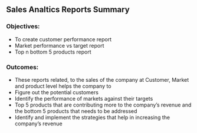 ## Sales Analtics Reports Summary
### Objectives: 
- To create customer performance report
- Market performance vs target report
- Top n bottom 5 products report

### Outcomes: 
- These reports related, to the sales of the company at Customer, Market and product level helps the company to 
- Figure out the potential customers 
- Identify the performance of markets against their targets 
- Top 5 products that are contributing more to the company’s revenue and the bottom 5 products that needs to be addressed
- Identify and implement the strategies that help in increasing the company’s revenue 
